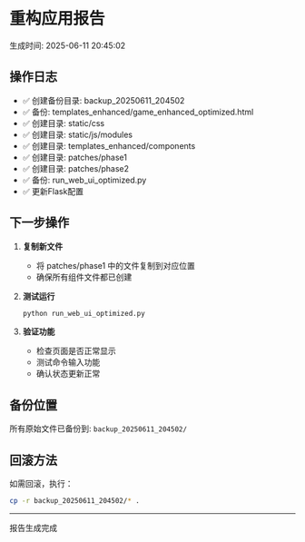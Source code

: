 # 重构应用报告

生成时间: 2025-06-11 20:45:02

## 操作日志

- ✅ 创建备份目录: backup_20250611_204502
- ✅ 备份: templates_enhanced/game_enhanced_optimized.html
- ✅ 创建目录: static/css
- ✅ 创建目录: static/js/modules
- ✅ 创建目录: templates_enhanced/components
- ✅ 创建目录: patches/phase1
- ✅ 创建目录: patches/phase2
- ✅ 备份: run_web_ui_optimized.py
- ✅ 更新Flask配置


## 下一步操作

1. **复制新文件**
   - 将 patches/phase1 中的文件复制到对应位置
   - 确保所有组件文件都已创建

2. **测试运行**
   ```bash
   python run_web_ui_optimized.py
   ```

3. **验证功能**
   - 检查页面是否正常显示
   - 测试命令输入功能
   - 确认状态更新正常

## 备份位置

所有原始文件已备份到: `backup_20250611_204502/`

## 回滚方法

如需回滚，执行：
```bash
cp -r backup_20250611_204502/* .
```

---
报告生成完成
